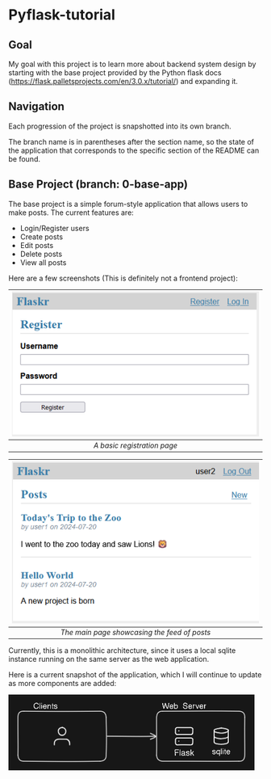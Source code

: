 # Pyflask-tutorial

## Goal

My goal with this project is to learn more about backend system design by starting with the base project provided by the Python flask docs (https://flask.palletsprojects.com/en/3.0.x/tutorial/) and expanding it.

## Navigation

Each progression of the project is snapshotted into its own branch.

The branch name is in parentheses after the section name, so the state of the application that corresponds to the specific section of the README can be found.

## Base Project (branch: 0-base-app)

The base project is a simple forum-style application that allows users to make posts. The current features are:

- Login/Register users
- Create posts
- Edit posts
- Delete posts
- View all posts

Here are a few screenshots (This is definitely not a frontend project):

| ![Registration Page](./imgs/register.png) |
| :--: |
| _A basic registration page_ |

| ![Main page](./imgs/posts.png) |
| :--: |
| _The main page showcasing the feed of posts_ |

Currently, this is a monolithic architecture, since it uses a local sqlite instance running on the same server as the web application.

Here is a current snapshot of the application, which I will continue to update as more components are added:

![Diagram 0](./imgs/diag_0.png)

## 